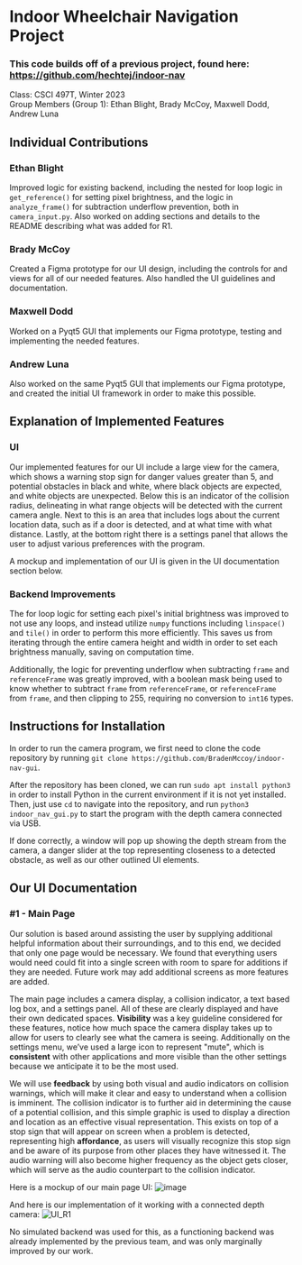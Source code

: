 # Indoor Wheelchair Navigation Project
### This code builds off of a previous project, found here: https://github.com/hechtej/indoor-nav

Class: CSCI 497T, Winter 2023\
Group Members (Group 1): Ethan Blight, Brady McCoy, Maxwell Dodd, Andrew Luna

## Individual Contributions

### Ethan Blight
Improved logic for existing backend, including the nested for loop logic in `get_reference()` for setting pixel brightness, and the logic in `analyze_frame()` for subtraction underflow prevention, both in `camera_input.py`. Also worked on adding sections and details to the README describing what was added for R1.
### Brady McCoy
Created a Figma prototype for our UI design, including the controls for and views for all of our needed features. Also handled the UI guidelines and documentation.
### Maxwell Dodd
Worked on a Pyqt5 GUI that implements our Figma prototype, testing and implementing the needed features.
### Andrew Luna
Also worked on the same Pyqt5 GUI that implements our Figma prototype, and created the initial UI framework in order to make this possible.

## Explanation of Implemented Features

### UI
Our implemented features for our UI include a large view for the camera, which shows a warning stop sign for danger values greater than 5, and potential obstacles in black and white, where black objects are expected, and white objects are unexpected. Below this is an indicator of the collision radius, delineating in what range objects will be detected with the current camera angle. Next to this is an area that includes logs about the current location data, such as if a door is detected, and at what time with what distance. Lastly, at the bottom right there is a settings panel that allows the user to adjust various preferences with the program.

A mockup and implementation of our UI is given in the UI documentation section below.

### Backend Improvements
The for loop logic for setting each pixel's initial brightness was improved to not use any loops, and instead utilize `numpy` functions including `linspace()` and `tile()` in order to perform this more efficiently. This saves us from iterating through the entire camera height and width in order to set each brightness manually, saving on computation time.

Additionally, the logic for preventing underflow when subtracting `frame` and `referenceFrame` was greatly improved, with a boolean mask being used to know whether to subtract `frame` from `referenceFrame`, or `referenceFrame` from `frame`, and then clipping to 255, requiring no conversion to `int16` types.

## Instructions for Installation
In order to run the camera program, we first need to clone the code repository by running `git clone https://github.com/BradenMccoy/indoor-nav-gui`.

After the repository has been cloned, we can run `sudo apt install python3` in order to install Python in the current environment if it is not yet installed. Then, just use `cd` to navigate into the repository, and run `python3 indoor_nav_gui.py` to start the program with the depth camera connected via USB.

If done correctly, a window will pop up showing the depth stream from the camera, a danger slider at the top representing closeness to a detected obstacle, as well as our other outlined UI elements.

## Our UI Documentation

### #1 - Main Page

Our solution is based around assisting the user by supplying additional helpful information about their surroundings, and to this end, we decided that only one page would be necessary. We found that everything users would need could fit into a single screen with room to spare for additions if they are needed. Future work may add additional screens as more features are added.

The main page includes a camera display, a collision indicator, a text based log box, and a settings panel. All of these are clearly displayed and have their own dedicated spaces. **Visibility** was a key guideline considered for these features, notice how much space the camera display takes up to allow for users to clearly see what the camera is seeing. Additionally on the settings menu, we’ve used a large icon to represent "mute", which is **consistent** with other applications and more visible than the other settings because we anticipate it to be the most used.

We will use **feedback** by using both visual and audio indicators on collision warnings, which will make it clear and easy to understand when a collision is imminent. The collision indicator is to further aid in determining the cause of a potential collision, and this simple graphic is used to display a direction and location as an effective visual representation. This exists on top of a stop sign that will appear on screen when a problem is detected, representing high **affordance**, as users will visually recognize this stop sign and be aware of its purpose from other places they have witnessed it. The audio warning will also become higher frequency as the object gets closer, which will serve as the audio counterpart to the collision indicator.

Here is a mockup of our main page UI:
![image](https://user-images.githubusercontent.com/13970556/219263404-354d13b7-30e5-42de-9ccc-30ce7ede7acd.png)

And here is our implementation of it working with a connected depth camera:
![UI_R1](https://user-images.githubusercontent.com/55826558/219340590-9610b91b-2a64-4832-a3d6-2b6db2bc889d.png)

No simulated backend was used for this, as a functioning backend was already implemented by the previous team, and was only marginally improved by our work.
